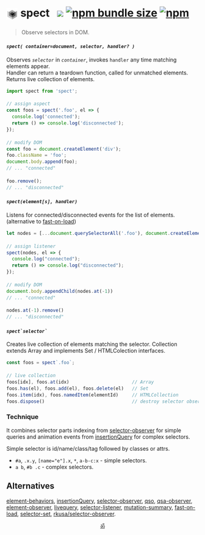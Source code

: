 <!--
<p align="center">▶ <a href="https://codepen.io/dyv/pen/oNXXZEb" target="_blank"><strong>Run</strong></a></p>
<br/>
-->

# <sub><img alt="subscript" src="./logo2.svg" height=30 /></sub> spect   <a href="https://github.com/spectjs/spect/actions/workflows/test.yml"><img src="https://github.com/spectjs/spect/actions/workflows/test.yml/badge.svg"/></a> <a href="https://bundlephobia.com/result?p=spect"><img alt="npm bundle size" src="https://img.shields.io/bundlephobia/minzip/spect?label=size"></a> <a href="https://npmjs.org/package/spect"><img alt="npm" src="https://img.shields.io/npm/v/spect"></a>

> Observe selectors in DOM.

#### _`spect( container=document, selector, handler? )`_

Observes _`selector`_ in _`container`_, invokes `handler` any time matching elements appear.<br/>
Handler can return a teardown function, called for unmatched elements.<br/>
Returns live collection of elements.

```js
import spect from 'spect';

// assign aspect
const foos = spect('.foo', el => {
  console.log('connected');
  return () => console.log('disconnected');
});

// modify DOM
const foo = document.createElement('div');
foo.className = 'foo';
document.body.append(foo);
// ... "connected"

foo.remove();
// ... "disconnected"
```

#### _`spect(element[s], handler)`_

Listens for connected/disconnected events for the list of elements. (alternative to [fast-on-load](https://www.npmjs.com/package/fast-on-load))

```js
let nodes = [...document.querySelectorAll('.foo'), document.createElement('div')];

// assign listener
spect(nodes, el => {
  console.log("connected");
  return () => console.log("disconnected");
});

// modify DOM
document.body.appendChild(nodes.at(-1))
// ... "connected"

nodes.at(-1).remove()
// ... "disconnected"
```

#### _<code>spect\`selector\`</code>_

Creates live collection of elements matching the selector. Collection extends Array and implements Set / HTMLColection interfaces.

```js
const foos = spect`.foo`;

// live collection
foos[idx], foos.at(idx)                       // Array
foos.has(el), foos.add(el), foos.delete(el)   // Set
foos.item(idx), foos.namedItem(elementId)     // HTMLCollection
foos.dispose()                                // destroy selector observer / unsubscribe
```

### Technique

It combines selector parts indexing from [selector-observer](https://github.com/josh/selector-observer) for simple queries and animation events from [insertionQuery](https://github.com/naugtur/insertionQuery) for complex selectors.

Simple selector is id/name/class/tag followed by classes or attrs.

* `#a`, `.x.y`, `[name="e"].x`, `*`, `a-b-c:x` - simple selectors.
* `a b`, `#b .c` - complex selectors.

<!--
## Examples

<details><summary>Hello World</summary>

```html
<div class="user">{{ user.name || "Loading..." }}</div>

<script type="module">
  import spect from 'spect'
  import templize from 'templize'

  // initialize template
  spect('.user', async el => templize(el, {
    user: (await fetch('/user')).json() // value is available when resolved
  }))
</script>
```
</details>

<details><summary>Timer</summary>

```html
<time class="timer">{{ count }}</time>
<time class="timer">{{ count }}</time>

<script type="module">
  import spect from 'spect'
  import templize from 'templize'

  spect('.timer', timer => {
    const params = templize(timer, { count: 0 })
    const id = setInterval(() => params.count++, 1000)
    return () => clearInterval(id)
  })
</script>
```
</details>

<details><summary>Counter</summary>

```html
<output id="count">{{ count }}</output>
<button id="inc" onclick="{{ inc }}">+</button>
<button id="dec" onclick="{{ dec }}">-</button>

<script type="module">
  import spect from 'spect'
  import v from 'value-ref'
  import templize from 'templize'

  const count = v(0)
  spect('#count', el => templize(el, { count }))

  // bind events via HTML template
  spect('#inc', el => templize(el, { inc: () => count.value++ }))
  spect('#dec', el => templize(el, { dec: () => count.value-- }))
</script>
```
</details>

<details><summary>Todo list</summary>

```html
<form class="todo-form">
  <label for="add-todo">
    <span>Add Todo</span>
    <input name="text" required>
  </label>
  <button type="submit">Add</button>
  <ul class="todo-list">{{ todos }}<ul>
</form>

<script type="module">
  import spect from 'spect'
  import v from 'value-ref'
  import h from 'hyperf'
  import tpl from 'templize'

  const todos = v([])

  spect('.todo-list', el => tpl(el, {
    todos: v.from(todos, item => h`<li>${ item.text }</li>`)
  }))

  spect('.todo-form', form => form.addEventListener('submit', e => {
    e.preventDefault()
    if (!form.checkValidity()) return
    todos.value = [...todos.value, { text: form.text.value }]
    form.reset()
  }))
</script>
```
</details>

<details><summary>Form validator</summary>

```html
<form id="email-form">
  <label for="email">Please enter an email address:</label>
  <input id="email" onchange={{ validate }}/>
  The address is {{ valid ? "valid" : "invalid" }}
</form>

<script type="module">
  import spect from 'spect'
  import templize from 'templize'

  const isValidEmail = s => /.+@.+\..+/i.test(s)

  spect('#email-form', form => {
    const params = templize(form, {
      valid: false,
      validate: () => params.valid = isValidEmail(e.target.value)
    })
  })
</script>
```
</details>

<details><summary>Prompt</summary>

```html
<dialog class="dialog" open={{showPrompt}}>
  Proceed?
  <menu>
    <button onclick={{cancel}}>Cancel</button>
    <button onclick={{confirm}}>Confirm</button>
  </menu>
</dialog>

<script>
import v from 'value-ref'
import spect from 'spect'

spect('.dialog', el => {
  const showPrompt = v(false), proceed = v(false)
  templize(el, {
    showPrompt, proceed,
    cancel() {showPrompt.value = proceed.value = false;},
    confirm() {showPrompt.value = false; proceed.value = true;}
  })
})
</script>
```
</details>

[See all examples](examples).
-->

<!--
## Best Buddies

* [value-ref](https://github.com/spectjs/value-ref) − value container with observable interface. Indispensible for reactive data.
* [templize](https://github.com/spectjs/templize) − DOM buddy - hooks up reactive values to template parts.
* [hyperf](https://github.com/spectjs/hyperf) − builds HTML fragments with reactive fields.
* [subscribable-things](https://github.com/chrisguttandin/subscribable-things) − collection of observables for different browser APIs.
-->
<!-- * [element-props](https://github.com/spectjs/element-props) − unified access to element props with observable support. Comes handy for organizing components. -->
<!-- * [strui](https://github.com/spectjs/strui) − collection of UI streams, such as router, storage etc. Comes handy for building complex reactive web-apps (spect, rxjs etc). -->


## Alternatives

[element-behaviors](https://github.com/lume/element-behaviors),
[insertionQuery](https://github.com/naugtur/insertionQuery),
[selector-observer](https://github.com/josh/selector-observer),
[qso](https://www.npmjs.com/package/qso),
[qsa-observer](https://www.npmjs.com/package/qsa-observer),
[element-observer](https://github.com/WebReflection/element-observer),
[livequery](https://github.com/hazzik/livequery),
[selector-listener](https://github.com/csuwildcat/SelectorListener),
[mutation-summary](https://github.com/rafaelw/mutation-summary),
[fast-on-load](https://ghub.io/fast-on-load),
[selector-set](https://github.com/josh/selector-set),
[rkusa/selector-observer](https://github.com/rkusa/selector-observer).

<p align="center"><a href="https://krishnized.com/license/">ॐ</a></p>

